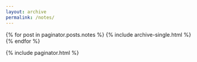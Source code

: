 ```yaml
---
layout: archive
permalink: /notes/
---
```


{% for post in paginator.posts.notes %}
  {% include archive-single.html %}
{% endfor %}

{% include paginator.html %}
